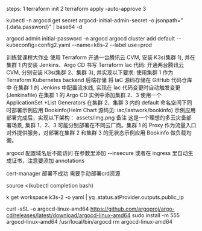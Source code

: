 steps:
1 terraform init
2 terraform apply -auto-approve
3 



kubectl -n argocd get secret argocd-initial-admin-secret -o jsonpath="{.data.password}" | base64 -d

argocd admin initial-password -n argocd
argocd cluster add default  --kubeconfig=config2.yaml --name=k8s-2 --label use=prod

训练营课程大作业
使用 Terraform 开通一台腾讯云 CVM, 安装 K3s(集群 1), 并在集群 1 内安装 Jenkins、Argo CD
书写 Terraform lac 代码: 开通两台腾讯云 CVM, 分别安装 K3s(集群 2、集群 3), 并实现以下要求:
使用集群 1 作为 Terraform Kubernetes backend 后端存储
将 laC 源码存储在 GitHub 代码仓库中
在集群 1 的 Jenkins 中配置流水线, 实现在 lac 代码变更时自动触发变更 (Jenkinsfile)
在集群 1 的 Argo CD 实例中添加集群 2、3
使用一个 ApplicationSet +List Generators 在集群 2、集群 3 内的 default 命名空间下同时部署示例应用 Bookinfo(Helm Chart 源码见: iac/lastwork/bookinfo)
示例应用部署完成后，实现以下架构： assets/img.png
备注
这是一个理想的多云灾备部署场景, 集群 1、2、3 可能分别部署在不同云厂商。集群 1 的 Proxy 作为流量入口对外提供服务，对部署在集群 2 和集群 3 的无状态示例应用 Bookinfo 做负载均衡。



argocd 配置域名后不能访问
在参数里添加 --insecure
或者在 ingress 里自动生成证书，注意要添加 annotations

cert-manager 部署不成功
需要手动部署crd资源

source <(kubectl completion bash)

k get workspace k3s-2 -o yaml | yq .status.atProvider.outputs.public_ip

curl -sSL -o argocd-linux-amd64 https://github.com/argoproj/argo-cd/releases/latest/download/argocd-linux-amd64
sudo install -m 555 argocd-linux-amd64 /usr/local/bin/argocd
rm argocd-linux-amd64